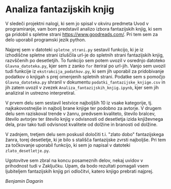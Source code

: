 # Analiza fantazijskih knjig

V sledeči projektni nalogi, ki sem jo spisal v okviru predmeta Uvod v programiranje, vam bom predstavil analizo izbora fantazijskih knjig, ki sem ga pridobil s spletne strani <https://www.goodreads.com/>. Pri tem sem za delo uporabil programski jezik python.

Najprej sem v datoteki `spletne_strani.py` sestavil funkcijo, ki je iz izhodiščne spletne strani izluščila url-je do spletnih strani fantazijskih knjig, razvščenih po desetletjih. To funkcijo sem potem uvozil v osrednjo datoteko `Glavna_datoteka.py`, kjer sem z zanko `for` iteriral po url-jih. Vanjo sem uvozil tudi funkcije iz `ekstrakcija_podatkov.py`, ki sem jih uporabil za pridobivanje podatkov o knjigah s prej omenjenih spletnih strani. Podatke sem s pomočjo `Glavna_datoteka.py` shranil v dokumentu `podatki_fantazijske_knjige.csv` in jih zatem uvozil v zvezek `Analiza_fantazijskih_knjig.ipynb`, kjer sem jih analiziral in ustrezno interpretiral.

V prvem delu sem sestavil lestvice najboljših 10 iz vsake kategorije, tj. najkakovostnejše in najbolj brane knjige ter podobno za avtorje. V drugem delu sem raziskoval trende v žanru, predvsem kvaliteto, število bralcev, število avtorjev ter število knjig v odvisnosti od desetletja izida književnega dela, prav tako tudi odvisnost kvalitete od dolžine in branosti od dolžine.

V zadnjem, tretjem delu sem poskusil določiti t.i. "zlato dobo" fantazijskega žanra, torej desetletje, ki je bilo s stališča fantazijske zvrsti najboljše. Pri tem za točkovanje uporabil funkcijo, ki sem jo napisal v datoteki `zlato_desetletje.py`.

Ugotovitve sem zbral na koncu posameznih delov, nekaj uvidov v prihodnost tudi v Zaključku. Upam, da bodo rezultati pomagali vsem ljubiteljem fantazijskih knjig pri odločitvi, katero knjigo prebrati najprej.

*Benjamin Dagarin*





